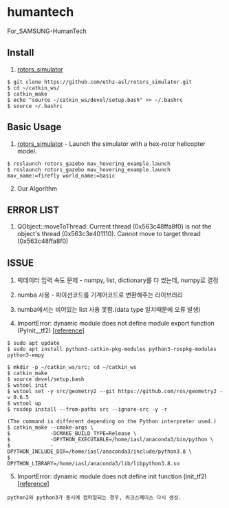 # humantech
For_SAMSUNG-HumanTech

##  Install
1. [rotors_simulator](https://github.com/ethz-asl/rotors_simulator)
```	
$ git clone https://github.com/ethz-asl/rotors_simulator.git
$ cd ~/catkin_ws/
$ catkin_make
$ echo "source ~/catkin_ws/devel/setup.bash" >> ~/.bashrc
$ source ~/.bashrc
```

##  Basic Usage
1. [rotors_simulator](https://github.com/ethz-asl/rotors_simulator) - Launch the simulator with a hex-rotor helicopter model.
```
$ roslaunch rotors_gazebo mav_hovering_example.launch
$ roslaunch rotors_gazebo mav_hovering_example.launch mav_name:=firefly world_name:=basic
```
2. Our Algorithm


## ERROR LIST

1. QObject::moveToThread: Current thread (0x563c48ffa8f0) is not the object's thread (0x563c3e401110). Cannot move to target thread (0x563c48ffa8f0)


## ISSUE

1. 빅데이터 입력 속도 문제 - numpy, list, dictionary를 다 썼는데, numpy로 결정

2. numba 사용 - 파이선코드를 기계어코드로 변환해주는 라이브러리

3. numba에서는 비어있는 list 사용 못함.(data type 일치때문에 오류 발생)

4. ImportError: dynamic module does not define module export function (PyInit__tf2) [[reference]](https://answers.ros.org/question/326226/importerror-dynamic-module-does-not-define-module-export-function-pyinit__tf2/)
```
$ sudo apt update
$ sudo apt install python3-catkin-pkg-modules python3-rospkg-modules python3-empy

$ mkdir -p ~/catkin_ws/src; cd ~/catkin_ws
$ catkin_make
$ source devel/setup.bash
$ wstool init
$ wstool set -y src/geometry2 --git https://github.com/ros/geometry2 -v 0.6.5
$ wstool up
$ rosdep install --from-paths src --ignore-src -y -r

(The command is different depending on the Python interpreter used.)
$ catkin_make --cmake-args \
$             -DCMAKE_BUILD_TYPE=Release \
$             -DPYTHON_EXECUTABLE=/home/iasl/anaconda3/bin/python \
$             -DPYTHON_INCLUDE_DIR=/home/iasl/anaconda3/include/python3.8 \
$             -DPYTHON_LIBRARY=/home/iasl/anaconda3/lib/libpython3.8.so
```

5. ImportError: dynamic module does not define init function (init_tf2) [[reference]](https://answers.ros.org/question/340862/importerror-dynamic-module-does-not-define-init-function-init_tf2/)
```
python2와 python3가 동시에 컴파일되는 경우, 워크스페이스 다시 생성.
```
